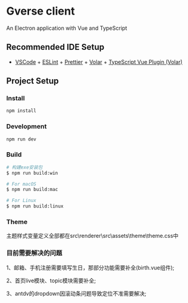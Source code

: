 # Gverse client

An Electron application with Vue and TypeScript

## Recommended IDE Setup

- [VSCode](https://code.visualstudio.com/) + [ESLint](https://marketplace.visualstudio.com/items?itemName=dbaeumer.vscode-eslint) + [Prettier](https://marketplace.visualstudio.com/items?itemName=esbenp.prettier-vscode) + [Volar](https://marketplace.visualstudio.com/items?itemName=Vue.volar) + [TypeScript Vue Plugin (Volar)](https://marketplace.visualstudio.com/items?itemName=Vue.vscode-typescript-vue-plugin)

## Project Setup

### Install

```bash
npm install
```

### Development

```bash
npm run dev
```

### Build

```bash
# 构建exe安装包
$ npm run build:win

# For macOS
$ npm run build:mac

# For Linux
$ npm run build:linux
```

### Theme

主题样式变量定义全部都在src\renderer\src\assets\theme\theme.css中

### 目前需要解决的问题

1、邮箱、手机注册需要填写生日，那部分功能需要补全(birth.vue组件);

2、首页live模块、topic模块需要补全;

3、antdv的dropdown因滚动条问题导致定位不准需要解决;
